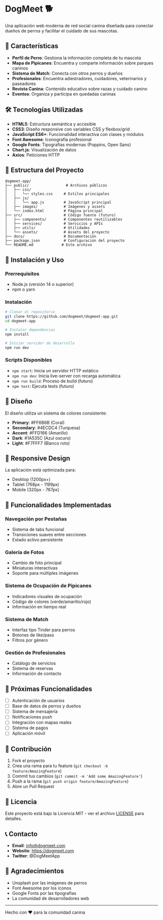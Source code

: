 # DogMeet 🐕

Una aplicación web moderna de red social canina diseñada para conectar dueños de perros y facilitar el cuidado de sus mascotas.

## 🚀 Características

- **Perfil de Perro**: Gestiona la información completa de tu mascota
- **Mapa de Pipicanes**: Encuentra y comparte información sobre parques caninos
- **Sistema de Match**: Conecta con otros perros y dueños
- **Profesionales**: Encuentra adiestradores, cuidadores, veterinarios y paseadores
- **Revista Canina**: Contenido educativo sobre razas y cuidado canino
- **Eventos**: Organiza y participa en quedadas caninas

## 🛠️ Tecnologías Utilizadas

- **HTML5**: Estructura semántica y accesible
- **CSS3**: Diseño responsive con variables CSS y flexbox/grid
- **JavaScript ES6+**: Funcionalidad interactiva con clases y módulos
- **Font Awesome**: Iconografía profesional
- **Google Fonts**: Tipografías modernas (Poppins, Open Sans)
- **Chart.js**: Visualización de datos
- **Axios**: Peticiones HTTP

## 📁 Estructura del Proyecto

```
dogmeet-app/
├── public/                 # Archivos públicos
│   ├── css/
│   │   └── styles.css     # Estilos principales
│   ├── js/
│   │   └── app.js         # JavaScript principal
│   ├── images/            # Imágenes y assets
│   └── index.html         # Página principal
├── src/                   # Código fuente (futuro)
│   ├── components/        # Componentes reutilizables
│   ├── services/          # Servicios y APIs
│   ├── utils/             # Utilidades
│   └── assets/            # Assets del proyecto
├── docs/                  # Documentación
├── package.json           # Configuración del proyecto
└── README.md             # Este archivo
```

## 🚀 Instalación y Uso

### Prerrequisitos
- Node.js (versión 14 o superior)
- npm o yarn

### Instalación
```bash
# Clonar el repositorio
git clone https://github.com/dogmeet/dogmeet-app.git
cd dogmeet-app

# Instalar dependencias
npm install

# Iniciar servidor de desarrollo
npm run dev
```

### Scripts Disponibles
- `npm start`: Inicia un servidor HTTP estático
- `npm run dev`: Inicia live-server con recarga automática
- `npm run build`: Proceso de build (futuro)
- `npm test`: Ejecuta tests (futuro)

## 🎨 Diseño

El diseño utiliza un sistema de colores consistente:
- **Primary**: #FF6B6B (Coral)
- **Secondary**: #4ECDC4 (Turquesa)
- **Accent**: #FFD166 (Amarillo)
- **Dark**: #1A535C (Azul oscuro)
- **Light**: #F7FFF7 (Blanco roto)

## 📱 Responsive Design

La aplicación está optimizada para:
- Desktop (1200px+)
- Tablet (768px - 1199px)
- Mobile (320px - 767px)

## 🔧 Funcionalidades Implementadas

### Navegación por Pestañas
- Sistema de tabs funcional
- Transiciones suaves entre secciones
- Estado activo persistente

### Galería de Fotos
- Cambio de foto principal
- Miniaturas interactivas
- Soporte para múltiples imágenes

### Sistema de Ocupación de Pipicanes
- Indicadores visuales de ocupación
- Código de colores (verde/amarillo/rojo)
- Información en tiempo real

### Sistema de Match
- Interfaz tipo Tinder para perros
- Botones de like/pass
- Filtros por género

### Gestión de Profesionales
- Catálogo de servicios
- Sistema de reservas
- Información de contacto

## 🚧 Próximas Funcionalidades

- [ ] Autenticación de usuarios
- [ ] Base de datos de perros y dueños
- [ ] Sistema de mensajería
- [ ] Notificaciones push
- [ ] Integración con mapas reales
- [ ] Sistema de pagos
- [ ] Aplicación móvil

## 🤝 Contribución

1. Fork el proyecto
2. Crea una rama para tu feature (`git checkout -b feature/AmazingFeature`)
3. Commit tus cambios (`git commit -m 'Add some AmazingFeature'`)
4. Push a la rama (`git push origin feature/AmazingFeature`)
5. Abre un Pull Request

## 📄 Licencia

Este proyecto está bajo la Licencia MIT - ver el archivo [LICENSE](LICENSE) para detalles.

## 📞 Contacto

- **Email**: info@dogmeet.com
- **Website**: https://dogmeet.com
- **Twitter**: @DogMeetApp

## 🙏 Agradecimientos

- Unsplash por las imágenes de perros
- Font Awesome por los iconos
- Google Fonts por las tipografías
- La comunidad de desarrolladores web

---

Hecho con ❤️ para la comunidad canina
